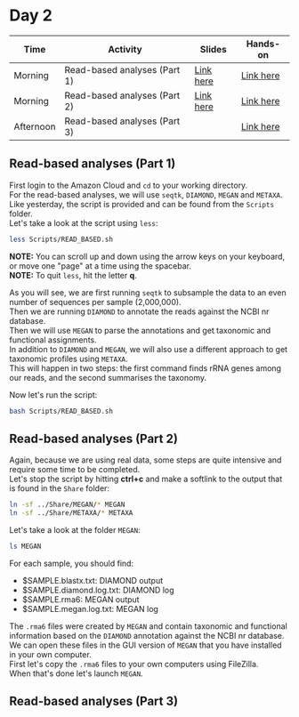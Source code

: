 # Day 2

| Time      | Activity                      | Slides                                 | Hands-on                                 |
|-----------|-------------------------------|----------------------------------------|------------------------------------------|
| Morning   | Read-based analyses (Part 1)  | [Link here](read-based-analyses-1.pdf) | [Link here](#read-based-analyses-part-1) |
| Morning   | Read-based analyses (Part 2)  | [Link here](read-based-analyses-2.pdf) | [Link here](#read-based-analyses-part-2) |
| Afternoon | Read-based analyses (Part 3)  |                                        | [Link here](#read-based-analyses-part-3) |

## Read-based analyses (Part 1)

First login to the Amazon Cloud and `cd` to your working directory.  
For the read-based analyses, we will use `seqtk`, `DIAMOND`, `MEGAN` and `METAXA`.  
Like yesterday, the script is provided and can be found from the `Scripts` folder.  
Let's take a look at the script using `less`:

```bash
less Scripts/READ_BASED.sh
```

**NOTE:** You can scroll up and down using the arrow keys on your keyboard, or move one "page" at a time using the spacebar.  
**NOTE:** To quit `less`, hit the letter **q**.  

As you will see, we are first running `seqtk` to subsample the data to an even number of sequences per sample (2,000,000).  
Then we are running `DIAMOND` to annotate the reads against the NCBI nr database.  
Then we will use `MEGAN` to parse the annotations and get taxonomic and functional assignments.  
In addition to `DIAMOND` and `MEGAN`, we will also use a different approach to get taxonomic profiles using `METAXA`.  
This will happen in two steps: the first command finds rRNA genes among our reads, and the second summarises the taxonomy.  

Now let's run the script:

```bash
bash Scripts/READ_BASED.sh
```

## Read-based analyses (Part 2)

Again, because we are using real data, some steps are quite intensive and require some time to be completed.  
Let's stop the script by hitting **ctrl+c** and make a softlink to the output that is found in the `Share` folder:  

```bash
ln -sf ../Share/MEGAN/* MEGAN
ln -sf ../Share/METAXA/* METAXA
```

Let's take a look at the folder `MEGAN`:

```bash
ls MEGAN
```

For each sample, you should find:
- $SAMPLE.blastx.txt: DIAMOND output
- $SAMPLE.diamond.log.txt: DIAMOND log
- $SAMPLE.rma6: MEGAN output
- $SAMPLE.megan.log.txt: MEGAN log

The `.rma6` files were created by `MEGAN` and contain taxonomic and functional information based on the `DIAMOND` annotation against the NCBI nr database.  
We can open these files in the GUI version of `MEGAN` that you have installed in your own computer.  
First let's copy the `.rma6` files to your own computers using FileZilla.  
When that's done let's launch `MEGAN`.  

## Read-based analyses (Part 3)
